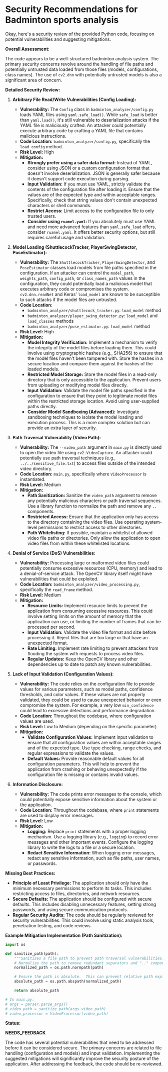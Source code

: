 # Security Recommendations for Badminton sports analysis

Okay, here's a security review of the provided Python code, focusing on potential vulnerabilities and suggesting mitigations.

**Overall Assessment:**

The code appears to be a well-structured badminton analysis system. The primary security concerns revolve around the handling of file paths and potentially untrusted data loaded from those files (models, configurations, class names).  The use of `cv2.dnn` with potentially untrusted models is also a significant area of concern.

**Detailed Security Review:**

1.  **Arbitrary File Read/Write Vulnerabilities (Config Loading):**

    *   **Vulnerability:** The `Config` class in `badminton_analyzer/config.py` loads YAML files using `yaml.safe_load()`.  While `safe_load` is better than `yaml.load()`, it's still vulnerable to deserialization attacks if the YAML file is maliciously crafted. An attacker could potentially execute arbitrary code by crafting a YAML file that contains malicious instructions.
    *   **Code Location:** `badminton_analyzer/config.py`, specifically the `load_config` method.
    *   **Risk Level:** High
    *   **Mitigation:**
        *   **Strongly prefer using a safer data format:**  Instead of YAML, consider using JSON or a custom configuration format that doesn't involve deserialization. JSON is generally safer because it doesn't support code execution during parsing.
        *   **Input Validation:** If you must use YAML, strictly validate the contents of the configuration file after loading it. Ensure that the values are of the expected type and within acceptable ranges.  Specifically, check that string values don't contain unexpected characters or shell commands.
        *   **Restrict Access:**  Limit access to the configuration file to only trusted users.
        *   **Consider using `ruamel.yaml`:**  If you absolutely must use YAML and need more advanced features than `yaml.safe_load` offers, consider `ruamel.yaml`.  It offers better security options, but still requires careful usage and validation.

2.  **Model Loading (ShuttlecockTracker, PlayerSwingDetector, PoseEstimator):**

    *   **Vulnerability:** The `ShuttlecockTracker`, `PlayerSwingDetector`, and `PoseEstimator` classes load models from file paths specified in the configuration.  If an attacker can control the `model_path`, `weights_path`, `config_path`, or `class_names_path` values in the configuration, they could potentially load a malicious model that executes arbitrary code or compromises the system. `cv2.dnn.readNet` and Keras' `load_model` are known to be susceptible to such attacks if the model files are untrusted.
    *   **Code Location:**
        *   `badminton_analyzer/shuttlecock_tracker.py`: `load_model` method
        *   `badminton_analyzer/player_swing_detector.py`: `load_model` and `load_classes` methods
        *   `badminton_analyzer/pose_estimator.py`: `load_model` method
    *   **Risk Level:** High
    *   **Mitigation:**
        *   **Model Integrity Verification:** Implement a mechanism to verify the integrity of the model files before loading them.  This could involve using cryptographic hashes (e.g., SHA256) to ensure that the model files haven't been tampered with.  Store the hashes in a secure location and compare them against the hashes of the loaded models.
        *   **Restricted Model Storage:** Store the model files in a read-only directory that is only accessible to the application.  Prevent users from uploading or modifying model files directly.
        *   **Input Validation:** Validate the model file paths specified in the configuration to ensure that they point to legitimate model files within the restricted storage location.  Avoid using user-supplied paths directly.
        *    **Consider Model Sandboxing (Advanced):** Investigate sandboxing techniques to isolate the model loading and execution process. This is a more complex solution but can provide an extra layer of security.

3.  **Path Traversal Vulnerability (Video Path):**

    *   **Vulnerability:** The `--video_path` argument in `main.py` is directly used to open the video file using `cv2.VideoCapture`.  An attacker could potentially use path traversal techniques (e.g., `../../sensitive_file.txt`) to access files outside of the intended video directory.
    *   **Code Location:** `main.py`, specifically where `VideoProcessor` is instantiated.
    *   **Risk Level:** Medium
    *   **Mitigation:**
        *   **Path Sanitization:** Sanitize the `video_path` argument to remove any potentially malicious characters or path traversal sequences.  Use a library function to normalize the path and remove any `..` components.
        *   **Restricted Access:** Ensure that the application only has access to the directory containing the video files.  Use operating system-level permissions to restrict access to other directories.
        *   **Path Whitelisting:**  If possible, maintain a whitelist of allowed video file paths or directories.  Only allow the application to open video files from within these whitelisted locations.

4.  **Denial of Service (DoS) Vulnerabilities:**

    *   **Vulnerability:** Processing large or malformed video files could potentially consume excessive resources (CPU, memory) and lead to a denial-of-service attack.  The OpenCV library itself might have vulnerabilities that could be exploited.
    *   **Code Location:** `badminton_analyzer/video_processing.py`, specifically the `read_frame` method.
    *   **Risk Level:** Medium
    *   **Mitigation:**
        *   **Resource Limits:** Implement resource limits to prevent the application from consuming excessive resources.  This could involve setting limits on the amount of memory that the application can use, or limiting the number of frames that can be processed per second.
        *   **Input Validation:** Validate the video file format and size before processing it.  Reject files that are too large or that have an unexpected format.
        *   **Rate Limiting:** Implement rate limiting to prevent attackers from flooding the system with requests to process video files.
        *   **Regular Updates:** Keep the OpenCV library and other dependencies up to date to patch any known vulnerabilities.

5.  **Lack of Input Validation (Configuration Values):**

    *   **Vulnerability:** The code relies on the configuration file to provide values for various parameters, such as model paths, confidence thresholds, and color values.  If these values are not properly validated, they could be used to cause unexpected behavior or even compromise the system. For example, a very low `min_confidence` could lead to excessive detections and performance degradation.
    *   **Code Location:** Throughout the codebase, where configuration values are used.
    *   **Risk Level:** Low to Medium (depending on the specific parameter)
    *   **Mitigation:**
        *   **Validate Configuration Values:** Implement input validation to ensure that all configuration values are within acceptable ranges and of the expected type.  Use type checking, range checks, and regular expressions to validate the values.
        *   **Default Values:** Provide reasonable default values for all configuration parameters.  This will help to prevent the application from crashing or behaving unexpectedly if the configuration file is missing or contains invalid values.

6.  **Information Disclosure:**

    *   **Vulnerability:** The code prints error messages to the console, which could potentially expose sensitive information about the system or the application.
    *   **Code Location:** Throughout the codebase, where `print` statements are used to display error messages.
    *   **Risk Level:** Low
    *   **Mitigation:**
        *   **Logging:**  Replace `print` statements with a proper logging mechanism.  Use a logging library (e.g., `logging`) to record error messages and other important events.  Configure the logging library to write the logs to a file or a secure location.
        *   **Redact Sensitive Information:**  When logging error messages, redact any sensitive information, such as file paths, user names, or passwords.

**Missing Best Practices:**

*   **Principle of Least Privilege:** The application should only have the minimum necessary permissions to perform its tasks.  This includes restricting access to files, directories, and network resources.
*   **Secure Defaults:** The application should be configured with secure defaults.  This includes disabling unnecessary features, setting strong passwords, and using secure communication protocols.
*   **Regular Security Audits:** The code should be regularly reviewed for security vulnerabilities.  This could involve using static analysis tools, penetration testing, and code reviews.

**Example Mitigation Implementation (Path Sanitization):**

```python
import os

def sanitize_path(path):
    """Sanitizes a file path to prevent path traversal vulnerabilities."""
    # Normalize the path to remove redundant separators and ".." components.
    normalized_path = os.path.normpath(path)

    # Ensure the path is absolute.  This can prevent relative path exploits.
    absolute_path = os.path.abspath(normalized_path)

    return absolute_path

# In main.py:
# args = parser.parse_args()
# video_path = sanitize_path(args.video_path)
# video_processor = VideoProcessor(video_path)

```

**Status:**

**NEEDS_FEEDBACK**

The code has several potential vulnerabilities that need to be addressed before it can be considered secure.  The primary concerns are related to file handling (configuration and models) and input validation.  Implementing the suggested mitigations will significantly improve the security posture of the application.  After addressing the feedback, the code should be re-reviewed.